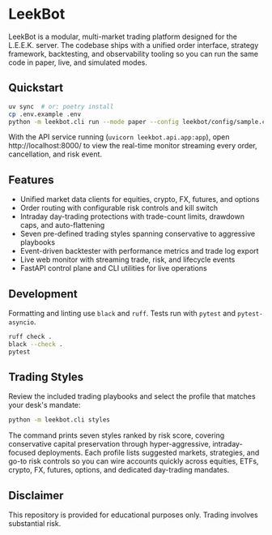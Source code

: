 # LeekBot

LeekBot is a modular, multi-market trading platform designed for the L.E.E.K. server. The codebase
ships with a unified order interface, strategy framework, backtesting, and observability tooling so
you can run the same code in paper, live, and simulated modes.

## Quickstart

```bash
uv sync  # or: poetry install
cp .env.example .env
python -m leekbot.cli run --mode paper --config leekbot/config/sample.config.yaml
```

With the API service running (`uvicorn leekbot.api.app:app`), open http://localhost:8000/ to view the
real-time monitor streaming every order, cancellation, and risk event.

## Features

- Unified market data clients for equities, crypto, FX, futures, and options
- Order routing with configurable risk controls and kill switch
- Intraday day-trading protections with trade-count limits, drawdown caps, and auto-flattening
- Seven pre-defined trading styles spanning conservative to aggressive playbooks
- Event-driven backtester with performance metrics and trade log export
- Live web monitor with streaming trade, risk, and lifecycle events
- FastAPI control plane and CLI utilities for live operations

## Development

Formatting and linting use `black` and `ruff`. Tests run with `pytest` and `pytest-asyncio`.

```bash
ruff check .
black --check .
pytest
```

## Trading Styles

Review the included trading playbooks and select the profile that matches your desk's mandate:

```bash
python -m leekbot.cli styles
```

The command prints seven styles ranked by risk score, covering conservative capital preservation through
hyper-aggressive, intraday-focused deployments. Each profile lists suggested markets, strategies, and
go-to risk controls so you can wire accounts quickly across equities, ETFs, crypto, FX, futures, options,
and dedicated day-trading mandates.

## Disclaimer

This repository is provided for educational purposes only. Trading involves substantial risk.
